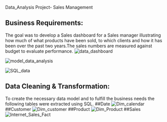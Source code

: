 Data_Analysis Project- Sales Management
## Business Requirements:
The goal was to develop a Sales dashboard for a Sales manager illustrating how much of what products have been sold, to which clients and how it has been over the past two years.The sales numbers are measured against budget to evaluate performance.
![data_dashboard](https://github.com/user-attachments/assets/93dbfd29-6cec-4881-854d-d73641567f50) 

![model_data_analysis](https://github.com/user-attachments/assets/9422bfc3-6851-4810-a7ae-0e8a9a941498)

![SQL_data](https://github.com/user-attachments/assets/cb4941ea-75a8-4338-970c-07853dbaaf81)

## Data Cleaning & Transformation:
To create the necessary data model and to fulfill the business needs the following tables were extracted using SQL.
##Date
![Dim_calendar](https://github.com/user-attachments/assets/d7b8bd6d-a865-4400-b745-d315cd8acdfb)
##Customer
![Dim_customer](https://github.com/user-attachments/assets/92e6ce26-8800-4400-90b2-405ce921fb5c)
##Product
![Dim_Product](https://github.com/user-attachments/assets/2a137492-3a6e-4b86-949e-980fa4a372d0)
##Sales
![Internet_Sales_Fact](https://github.com/user-attachments/assets/32c3b3c8-7e90-4024-b14a-6c0672ff7e71)
